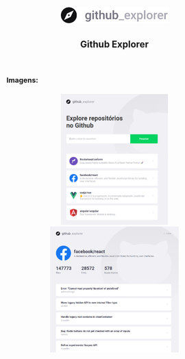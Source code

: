 <h1 align="center">
    <img alt="Logo" src="./src/assets/logo.svg" width="250px" />
</h1>

<h2 align="center">
   <p> Github Explorer</p>
</h2>

<br>
<h3>Imagens:<h3>
<p align="center">
  <img alt="Protótipo" width="250" src="./img/img1.png">
  <img alt="Protótipo" width="300" src="./img/img2.png">
</p>
